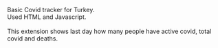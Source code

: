 Basic Covid tracker for Turkey.
<br>
Used HTML and Javascript.
<br>
<br>
This extension shows last day how many people have active covid, total covid and deaths.

